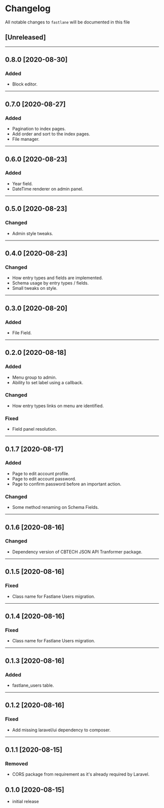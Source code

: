# Changelog

All notable changes to `fastlane` will be documented in this file

## [Unreleased]

---

## 0.8.0 [2020-08-30]

### Added
- Block editor.

---

## 0.7.0 [2020-08-27]

### Added
- Pagination to index pages.
- Add order and sort to the index pages.
- File manager.

---

## 0.6.0 [2020-08-23]

### Added
- Year field.
- DateTime renderer on admin panel.

---

## 0.5.0 [2020-08-23]

### Changed
- Admin style tweaks.

---

## 0.4.0 [2020-08-23]

### Changed
- How entry types and fields are implemented.
- Schema usage by entry types / fields.
- Small tweaks on style.

---

## 0.3.0 [2020-08-20]

### Added
- File Field.

---

## 0.2.0 [2020-08-18]

### Added
- Menu group to admin.
- Ability to set label using a callback.

### Changed
- How entry types links on menu are identified.

### Fixed
- Field panel resolution.

---

## 0.1.7 [2020-08-17]

### Added

- Page to edit account profile.
- Page to edit account password.
- Page to confirm password before an important action.

### Changed

- Some method renaming on Schema Fields.

---

## 0.1.6 [2020-08-16]

### Changed

- Dependency version of CBTECH JSON API Tranformer package.

---

## 0.1.5 [2020-08-16]

### Fixed

- Class name for Fastlane Users migration.

---

## 0.1.4 [2020-08-16]

### Fixed

- Class name for Fastlane Users migration. 

---

## 0.1.3 [2020-08-16]

### Added

- fastlane_users table.

---

## 0.1.2 [2020-08-16]

### Fixed

- Add missing laravel/ui dependency to composer.

---

## 0.1.1 [2020-08-15]

### Removed

- CORS package from requirement as it's already required by Laravel.

## 0.1.0 [2020-08-15]

- initial release
